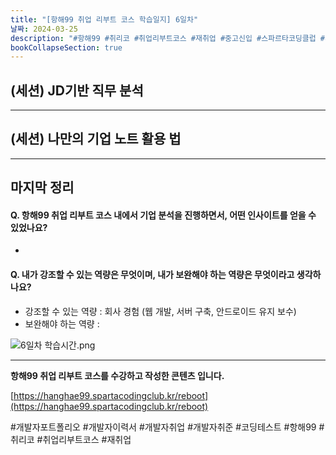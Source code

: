 ```yaml
---
title: "[항해99 취업 리부트 코스 학습일지] 6일차"
날짜: 2024-03-25
description: "#항해99 #취리코 #취업리부트코스 #재취업 #중고신입 #스파르타코딩클럽 #개발자포트폴리오 #개발자이력서 #개발자취업 #개발자취준"
bookCollapseSection: true
---
```

(세션) JD기반 직무 분석
---

---
(세션) 나만의 기업 노트 활용 법
---

---
마지막 정리
---
#### Q. 항해99 취업 리부트 코스 내에서 기업 분석을 진행하면서, 어떤 인사이트를 얻을 수 있었나요? 
- 

#### Q. 내가 강조할 수 있는 역량은 무엇이며, 내가 보완해야 하는 역량은 무엇이라고 생각하나요?
- 강조할 수 있는 역량 : 회사 경험 (웹 개발, 서버 구축, 안드로이드 유지 보수)
- 보완해야 하는 역량 : 

![6일차 학습시간.png](/assets/Hanghae99/학습시간/6일차%20학습시간.png)

---
**항해99 취업 리부트 코스를 수강하고 작성한 콘텐츠 입니다.**

[https://hanghae99.spartacodingclub.kr/reboot](https://hanghae99.spartacodingclub.kr/reboot)

#개발자포트폴리오 #개발자이력서 #개발자취업 #개발자취준 #코딩테스트 #항해99 #취리코 #취업리부트코스 #재취업